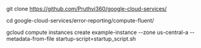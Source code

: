 git clone https://github.com/Pruthvi360/google-cloud-services/

cd google-cloud-services/error-reporting/compute-fluent/

gcloud compute instances create example-instance --zone us-central-a --metadata-from-file startup-script=startup_script.sh
